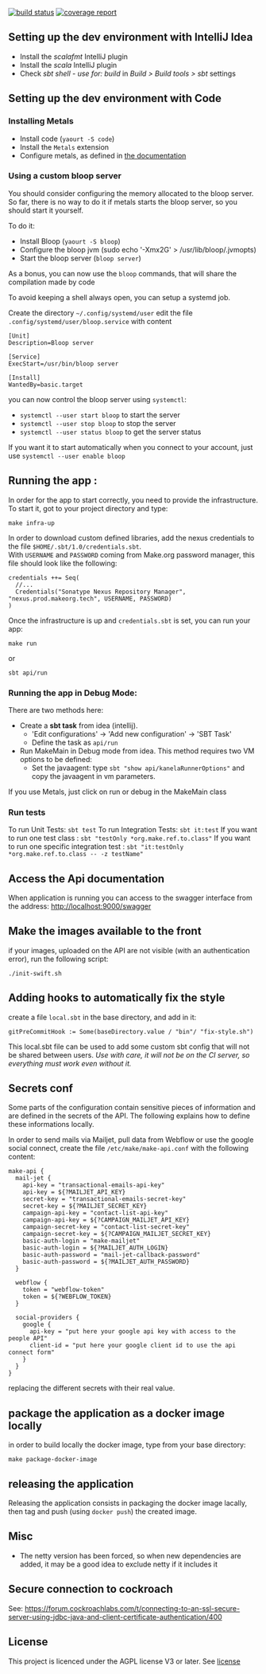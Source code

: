 [![build status](https://gitlab.com/makeorg-scala/make-api/badges/preproduction/build.svg)](https://gitlab.com/makeorg-scala/make-api/commits/preproduction)
[![coverage report](https://gitlab.com/makeorg-scala/make-api/badges/preproduction/coverage.svg)](https://gitlab.com/makeorg-scala/make-api/commits/preproduction)

## Setting up the dev environment with IntelliJ Idea

- Install the _scalafmt_ IntelliJ plugin
- Install the _scala_ IntelliJ plugin
- Check _sbt shell - use for: build_ in _Build > Build tools > sbt_ settings

## Setting up the dev environment with Code

### Installing Metals

- Install code (`yaourt -S code`)
- Install the `Metals` extension
- Configure metals, as defined in [the documentation](https://scalameta.org/metals/docs/editors/vscode.html)

### Using a custom bloop server

You should consider configuring the memory allocated to the bloop server.
So far, there is no way to do it if metals starts the bloop server, so you should start it yourself.

To do it:
- Install Bloop (`yaourt -S bloop`)
- Configure the bloop jvm (sudo echo '-Xmx2G' > /usr/lib/bloop/.jvmopts)
- Start the bloop server (`bloop server`)

As a bonus, you can now use the `bloop` commands, that will share the compilation made by code

To avoid keeping a shell always open, you can setup a systemd job.

Create the directory `~/.config/systemd/user`
edit the file `.config/systemd/user/bloop.service` with content

```
[Unit]
Description=Bloop server

[Service]
ExecStart=/usr/bin/bloop server

[Install]
WantedBy=basic.target
```

you can now control the bloop server using `systemctl`:
- `systemctl --user start bloop` to start the server
- `systemctl --user stop bloop` to stop the server
- `systemctl --user status bloop` to get the server status

If you want it to start automatically when you connect to your account, 
just use `systemctl --user enable bloop`


## Running the app :


In order for the app to start correctly, you need to provide the infrastructure.
To start it, got to your project directory and type:

```
make infra-up
```

In order to download custom defined libraries, add the nexus credentials to
the file `$HOME/.sbt/1.0/credentials.sbt`.  
With `USERNAME` and `PASSWORD` coming from Make.org password manager,
this file should look like the following:

```
credentials ++= Seq(
  //...
  Credentials("Sonatype Nexus Repository Manager", "nexus.prod.makeorg.tech", USERNAME, PASSWORD)
)
```

Once the infrastructure is up and `credentials.sbt` is set, you can run your app:

```
make run
```

or

```
sbt api/run
```

### Running the app in Debug Mode:

There are two methods here:

- Create a **sbt task** from idea (intellij).
    - 'Edit configurations' -> 'Add new configuration' -> 'SBT Task'
    - Define the task as `api/run`
- Run MakeMain in Debug mode from idea. This method requires two VM options to be defined:
    - Set the javaagent: type `sbt "show api/kanelaRunnerOptions"` and copy the javaagent in vm parameters.

If you use Metals, just click on run or debug in the MakeMain class

### Run tests

To run Unit Tests: `sbt test`
To run Integration Tests: `sbt it:test`
If you want to run one test class : `sbt "testOnly *org.make.ref.to.class"`
If you want to run one specific integration test : `sbt "it:testOnly *org.make.ref.to.class -- -z testName"`

## Access the Api documentation

When application is running you can access to the swagger interface from the address: [http://localhost:9000/swagger](http://localhost:9000/swagger)

## Make the images available to the front

if your images, uploaded on the API are not visible (with an authentication error), run the following script:

```
./init-swift.sh
```

## Adding hooks to automatically fix the style

create a file `local.sbt` in the base directory, and add in it:

`gitPreCommitHook := Some(baseDirectory.value / "bin"/ "fix-style.sh")`

This local.sbt file can be used to add some custom sbt config that will not be shared between users.
_Use with care, it will not be on the CI server, so everything must work even without it._

## Secrets conf

Some parts of the configuration contain sensitive pieces of information and are defined
in the secrets of the API. The following explains how to define these informations locally.  

In order to send mails via Mailjet, pull data from Webflow or use the google social connect, create
the file `/etc/make/make-api.conf` with the following content:

```hocon
make-api {
  mail-jet {
    api-key = "transactional-emails-api-key"
    api-key = ${?MAILJET_API_KEY}
    secret-key = "transactional-emails-secret-key"
    secret-key = ${?MAILJET_SECRET_KEY}
    campaign-api-key = "contact-list-api-key"
    campaign-api-key = ${?CAMPAIGN_MAILJET_API_KEY}
    campaign-secret-key = "contact-list-secret-key"
    campaign-secret-key = ${?CAMPAIGN_MAILJET_SECRET_KEY}
    basic-auth-login = "make-mailjet"
    basic-auth-login = ${?MAILJET_AUTH_LOGIN}
    basic-auth-password = "mail-jet-callback-password"
    basic-auth-password = ${?MAILJET_AUTH_PASSWORD}
  }

  webflow {
    token = "webflow-token"
    token = ${?WEBFLOW_TOKEN}
  }

  social-providers {
    google {
      api-key = "put here your google api key with access to the people API"
      client-id = "put here your google client id to use the api connect form"
    }
  }
}
```

replacing the different secrets with their real value.

## package the application as a docker image locally

in order to build locally the docker image, type from your base directory:

```
make package-docker-image
```

## releasing the application

Releasing the application consists in packaging the docker image lacally,
then tag and push (using `docker push`) the created image.

## Misc

- The netty version has been forced, so when new dependencies are added, it may be a good idea to exclude netty if it includes it

## Secure connection to cockroach

See: https://forum.cockroachlabs.com/t/connecting-to-an-ssl-secure-server-using-jdbc-java-and-client-certificate-authentication/400

## License

This project is licenced under the AGPL license V3 or later. See [license](LICENSE.md)

